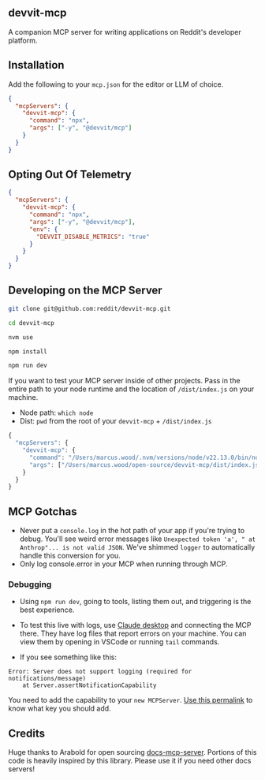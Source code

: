 ## devvit-mcp

A companion MCP server for writing applications on Reddit's developer platform.

## Installation

Add the following to your `mcp.json` for the editor or LLM of choice.

```json
{
  "mcpServers": {
    "devvit-mcp": {
      "command": "npx",
      "args": ["-y", "@devvit/mcp"]
    }
  }
}
```

## Opting Out Of Telemetry

```json
{
  "mcpServers": {
    "devvit-mcp": {
      "command": "npx",
      "args": ["-y", "@devvit/mcp"],
      "env": {
        "DEVVIT_DISABLE_METRICS": "true"
      }
    }
  }
}
```

## Developing on the MCP Server

```sh
git clone git@github.com:reddit/devvit-mcp.git

cd devvit-mcp

nvm use

npm install

npm run dev
```

If you want to test your MCP server inside of other projects. Pass in the entire path to your node runtime and the location of `/dist/index.js` on your machine.

- Node path: `which node`
- Dist: `pwd` from the root of your `devvit-mcp` + `/dist/index.js`

```ts
{
  "mcpServers": {
    "devvit-mcp": {
      "command": "/Users/marcus.wood/.nvm/versions/node/v22.13.0/bin/node",
      "args": ["/Users/marcus.wood/open-source/devvit-mcp/dist/index.js"]
    }
  }
}
```

## MCP Gotchas

- Never put a `console.log` in the hot path of your app if you're trying to debug. You'll see weird error messages like `Unexpected token 'a', " at Anthrop"... is not valid JSON`. We've shimmed `logger` to automatically handle this conversion for you.
- Only log console.error in your MCP when running through MCP.

### Debugging

- Using `npm run dev`, going to tools, listing them out, and triggering is the best experience.
- To test this live with logs, use [Claude desktop](https://modelcontextprotocol.io/quickstart/user) and connecting the MCP there. They have log files that report errors on your machine. You can view them by opening in VSCode or running `tail` commands.

- If you see something like this:

```
Error: Server does not support logging (required for notifications/message)
    at Server.assertNotificationCapability
```

You need to add the capability to your `new MCPServer`. [Use this permalink](https://github.com/modelcontextprotocol/typescript-sdk/blob/1909bbcc671b00431579ea15c7713082406b1005/src/server/index.ts#L146) to know what key you should add.

## Credits

Huge thanks to Arabold for open sourcing [docs-mcp-server](https://github.com/arabold/docs-mcp-server). Portions of this code is heavily inspired by this library. Please use it if you need other docs servers!
